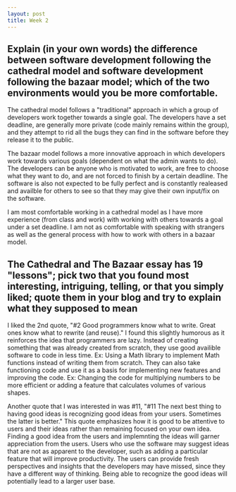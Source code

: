 ```yaml
---
layout: post
title: Week 2
---
```


## Explain (in your own words) the difference between software development following the cathedral model and software development following the bazaar model; which of the two environments would you be more comfortable.  

The cathedral model follows a "traditional" approach in which a group of developers work together towards a single goal. The developers have a set deadline, are generally more private (code mainly remains within the group), and they attempt to rid all the bugs they can find in the software before they release it to the public.  

The bazaar model follows a more innovative approach in which developers work towards various goals (dependent on what the admin wants to do). The developers can be anyone who is motivated to work, are free to choose what they want to do, and are not forced to finish by a certain deadline. The software is also not expected to be fully perfect and is constantly realeased and availble for others to see so that they may give their own input/fix on the software.  

I am most comfortable working in a cathedral model as I have more experience (from class and work) with working with others towards a goal under a set deadline. I am not as comfortable with speaking with strangers as well as the general process with how to work with others in a bazaar model. 

## The Cathedral and The Bazaar essay has 19 "lessons"; pick two that you found most interesting, intriguing, telling, or that you simply liked; quote them in your blog and try to explain what they supposed to mean

I liked the 2nd quote, "#2 Good programmers know what to write. Great ones know what to rewrite (and reuse)." I found this slightly humorous as it reinforces the idea that programmers are lazy. Instead of creating something that was already created from scratch, they use good availible software to code in less time. Ex: Using a Math library to implement Math functions instead of writing them from scratch. They can also take functioning code and use it as a basis for implementing new features and improving the code. Ex: Changing the code for multiplying numbers to be more efficient or adding a feature that calculates volumes of various shapes.  

Another quote that I was interested in was #11, "#11 The next best thing to having good ideas is recognizing good ideas from your users. Sometimes the latter is better." This quote emphasizes how it is good to be attentive to users and their ideas rather than remaining focused on your own idea. Finding a good idea from the users and implemnting the ideas will garner appreciation from the users. Users who use the software may suggest ideas that are not as apparent to the developer, such as adding a particular feature that will improve productivity. The users can provide fresh perspectives and insights that the developers may have missed, since they have a different way of thinking. Being able to recognize the good ideas will potentially lead to a larger user base. 
